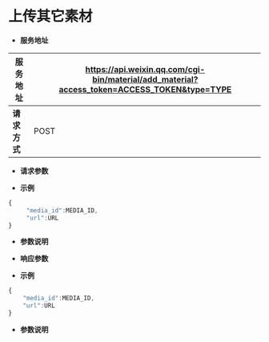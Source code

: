# 上传其它素材

*  **服务地址**

|**服务地址**|https://api.weixin.qq.com/cgi-bin/material/add_material?access_token=ACCESS_TOKEN&type=TYPE|
|---|---|
|**请求方式**|POST|

* **请求参数**

 * **示例**
```javascript
{
     "media_id":MEDIA_ID,
     "url":URL
}
```

 * **参数说明**


* **响应参数**
 
 * **示例**
```javascript
{
    "media_id":MEDIA_ID, 
    "url":URL
} 
```

 * **参数说明**

